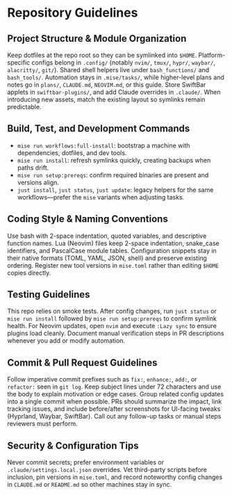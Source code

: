 # Repository Guidelines

## Project Structure & Module Organization
Keep dotfiles at the repo root so they can be symlinked into `$HOME`. Platform-specific configs belong in `.config/` (notably `nvim/`, `tmux/`, `hypr/`, `waybar/`, `alacritty/`, `git/`). Shared shell helpers live under `bash_functions/` and `bash_tools/`. Automation stays in `.mise/tasks/`, while higher-level plans and notes go in `plans/`, `CLAUDE.md`, `NEOVIM.md`, or this guide. Store SwiftBar applets in `swiftbar-plugins/`, and add Claude overrides in `.claude/`. When introducing new assets, match the existing layout so symlinks remain predictable.

## Build, Test, and Development Commands
- `mise run workflows:full-install`: bootstrap a machine with dependencies, dotfiles, and dev tools.
- `mise run install`: refresh symlinks quickly, creating backups when paths drift.
- `mise run setup:prereqs`: confirm required binaries are present and versions align.
- `just install`, `just status`, `just update`: legacy helpers for the same workflows—prefer the `mise` variants when adjusting tasks.

## Coding Style & Naming Conventions
Use bash with 2-space indentation, quoted variables, and descriptive function names. Lua (Neovim) files keep 2-space indentation, snake_case identifiers, and PascalCase module tables. Configuration snippets stay in their native formats (TOML, YAML, JSON, shell) and preserve existing ordering. Register new tool versions in `mise.toml` rather than editing `$HOME` copies directly.

## Testing Guidelines
This repo relies on smoke tests. After config changes, run `just status` or `mise run install` followed by `mise run setup:prereqs` to confirm symlink health. For Neovim updates, open `nvim` and execute `:Lazy sync` to ensure plugins load cleanly. Document manual verification steps in PR descriptions whenever you add or modify automation.

## Commit & Pull Request Guidelines
Follow imperative commit prefixes such as `fix:`, `enhance:`, `add:`, or `refactor:` seen in `git log`. Keep subject lines under 72 characters and use the body to explain motivation or edge cases. Group related config updates into a single commit when possible. PRs should summarize the impact, link tracking issues, and include before/after screenshots for UI-facing tweaks (Hyprland, Waybar, SwiftBar). Call out any follow-up tasks or manual steps reviewers must perform.

## Security & Configuration Tips
Never commit secrets; prefer environment variables or `.claude/settings.local.json` overrides. Vet third-party scripts before inclusion, pin versions in `mise.toml`, and record noteworthy config changes in `CLAUDE.md` or `README.md` so other machines stay in sync.
